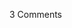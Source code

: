 <span class="commentheader">3 Comments</span>

<!--


<div class="commentdivider">
<span class="commentauthorbox">Posted by <a href="http://www.pascal.com/cgi-bin/mt/mt-comments.cgi?__mode=red&id=802">Jonathan Harfordd</a></span>
<span class="commentdatebox">Tuesday, November  2, 2004</span>
<span class="commenttimebox"> 2:53 PM</span>
</div>
<div class="commentbody">High voter turnout

- Angry, angry citizens

(- incredibly sleazy Repub trix)

=

KERRY WIPING THE FLOOR WITH THE MONKEY</div>

<div class="commentdivider">
<span class="commentauthorbox">Posted by <a href="mailto&#58;Lauren&#64;Balthrop&#46;com">bama</a></span>
<span class="commentdatebox">Tuesday, November  2, 2004</span>
<span class="commenttimebox"> 3:24 PM</span>
</div>
<div class="commentbody">Kerry: 311-227</div>
<div class="commentdivider">
<span class="commentauthorbox">Posted by <a href="mailto&#58;james&#46;ginch&#64;cox&#46;net">Mathmn</a></span>
<span class="commentdatebox">Friday, November  5, 2004</span>
<span class="commenttimebox"> 5:15 PM</span>
</div>
<div class="commentbody">This nail is getting a headache. We need to do something about earning the support of a larger portion of the voting population. Democrats have to adopt a tactic like Rove’s…use positive language to describe our moral, and essentially Christian progressive agenda. We must stop apologizing for following the teachings of Jesus in our social programs.</div> -->
